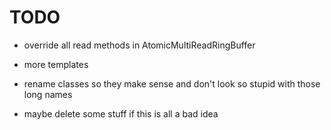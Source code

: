 # TODO

- override all read methods in AtomicMultiReadRingBuffer

- more templates

- rename classes so they make sense and don't look so stupid with those long names

- maybe delete some stuff if this is all a bad idea

